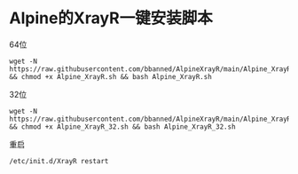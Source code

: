 # Alpine的XrayR一键安装脚本

64位

```shell
wget -N https://raw.githubusercontent.com/bbanned/AlpineXrayR/main/Alpine_XrayR.sh && chmod +x Alpine_XrayR.sh && bash Alpine_XrayR.sh
```

32位

```shell
wget -N https://raw.githubusercontent.com/bbanned/AlpineXrayR/main/Alpine_XrayR_32.sh && chmod +x Alpine_XrayR_32.sh && bash Alpine_XrayR_32.sh
```

重启

```shell
/etc/init.d/XrayR restart
```
